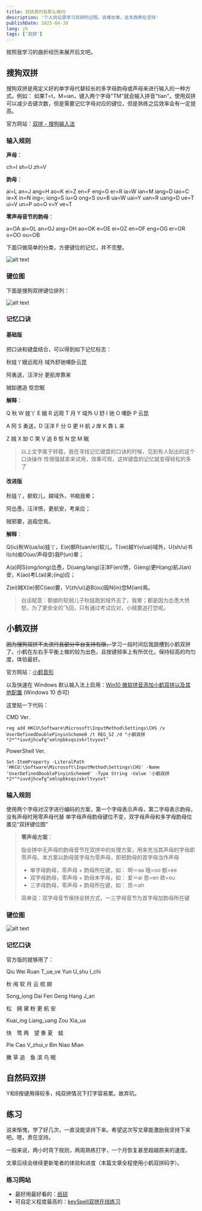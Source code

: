 ```yaml
---
title: 双拼真的有那么难吗
description: '个人向记录学习双拼的过程。说难也难，这东西贵在坚持'
publishDate: 2025-04-30
lang: zh
tags: ['双拼']
---
```


按照我学习的曲折经历来展开后文吧。

## 搜狗双拼

搜狗双拼是用定义好的单字母代替较长的多字母韵母或声母来进行输入的一种方式。例如： 如果T=t，M=ian，键入两个字母"TM"就会输入拼音"tian"。使用双拼可以减少击键次数，但是需要记忆字母对应的键位，但是熟练之后效率会有一定提高。

官方网站：[双拼 - 搜狗输入法](https://pinyin.sogou.com/help.php?list=3&q=4)

### 输入规则

**声母**：

ch=I sh=U zh=V

**韵母**：

ai=L an=J ang=H ao=K ei=Z en=F eng=G er=R ia=W ian=M iang=D iao=C ie=X in=N ing=; iong=S iu=Q ong=S ou=B ua=W uai=Y uan=R uang=D ue=T ui=V un=P uo=O v=Y ve=T

**零声母音节的韵母**：

a=OA ai=OL an=OJ ang=OH ao=OK e=OE ei=OZ en=OF eng=OG er=OR o=OO ou=OB

下面只做简单的分类，方便键位的记忆，并不完整。

![alt text](./86954.jpg)

### 键位图

下面是搜狗双拼键位排列：

![alt text](./24978.jpg)

### 记忆口诀

#### 基础版

把口诀和键盘结合，可以得到如下记忆标志：

秋娃丫娥远观月 域外舒驰噢卧云昆

阿勇送，汪洋分 更航岸靠来

贼缷邀追 怄您眠

**解释**：

Q 秋 W 娃丫 E 娥 R 远观 T 月 Y 域外 U 舒 I 驰 O 噢卧 P 云昆

A 阿 S 勇送，D 汪洋 F 分 G 更 H 航 J 岸 K 靠 L 来

Z 贼 X 缷 C 笑 V 追 B 怄 N 您 M 眠

> 以上文字属于转载，我在寻找记忆键盘的口诀的时候，见到有人贴出的这个口诀操作 性很强就拿来试用，效果可观，这样键盘的记忆就变得轻松的多了

#### 改进版

秋娃丫，额软儿，越域外，书痴我晕；

阿怂恿，汪洋愤，更航安，考来应；

贼邪要，追殴您焉。

**解释**：

Q(iu)秋W(ua/ia)娃丫，E(e)额R(uan/er)软儿，T(ve)越Y(v/uai)域外，U(sh/u)书I(ch)痴O(uo/声母空)我P(un)晕；

A(a)阿S(ong/iong)怂恿，D(uang/iang)汪洋F(en)愤，G(eng)更H(ang)航J(an)安，K(ao)考L(ai)来;(ing)应；

Z(ei)贼X(ie)邪C(iao)要，V(zh/ui)追B(ou)殴N(in)您M(ian)焉。

> 白话赋意：额娘的软弱儿子秋娃跑到域外去了，我晕；都是因为怂恿大愤怒，为了更安全的飞回，只有通过考试应对，小贼要追打您呢。

## 小鹤双拼

~~因为搜狗双拼不太流行且部分平台支持有限，~~学习一段时间后我跳槽到小鹤双拼了。小鹤在左右手平衡上做的较为出色，且按键频率上有所优化，保持较高的均匀度，体验最好。

官方网站：[小鹤音形](https://flypy.cc/)

以及快速在 Windows 默认输入法上启用：[Win10 微软拼音添加小鹤双拼以及其他配置](https://ifttl.com/add-flypy-to-win10-microsoft-pinyin-and-other-configuration/) (Windows 10 亦可)

这里贴一下代码：

CMD Ver.

```shell
reg add HKCU\Software\Microsoft\InputMethod\Settings\CHS /v UserDefinedDoublePinyinScheme0 /t REG_SZ /d "小鹤双拼*2*^*iuvdjhcwfg^xmlnpbksqszxkrltvyovt"
```

PowerShell Ver.

```pwsh
Set-ItemProperty -LiteralPath 'HKCU:\Software\Microsoft\InputMethod\Settings\CHS' -Name 'UserDefinedDoublePinyinScheme0' -Type String -Value '小鹤双拼*2*^*iuvdjhcwfg^xmlnpbksqszxkrltvyovt'
```

### 输入规则

使用两个字母对汉字进行编码的方案，第一个字母表示声母，第二字母表示韵母，没有声母时用零声母代替 单字母声母韵母键位不变，双字母声母和多字母韵母位置见“双拼键位图”

> **零声母方案**：
>
> 指全拼中无声母的韵母音节在双拼中的处理方案，用来充当其声母的字母即零声母。本方案以韵母首字母为零声母，即把韵母的首字母当作声母
>
> - 单字母韵母，零声母 + 韵母所在键，如： 啊＝aa 哦=oo 额=ee
> - 双字母韵母，零声母 + 韵母末字母，如： 爱＝ai 恩=en 欧=ou
> - 三字母韵母，零声母 + 韵母所在键，如： 昂＝ah
>
> 简单说：双字母音节保持全拼方式，一三字母音节为首字母加韵母所在键

### 键位图

![alt text](./heup.png)

### 记忆口诀

官方版的就够用了：

Qiu Wei Ruan T_ue_ve Yun U_shu I_chi

秋 闱 软 月 云 梳 翅

Song_iong Dai Fen Geng Hang J_an

松　拥 黛 粉 更 航 安

Kuai_ing Liang_uang Zou Xia_ua

快　莺 两　望 奏 夏　蛙

Pie Cao V_zhui_v Bin Niao Mian

撇 草 追　鱼 滨 鸟 眠

## 自然码双拼

Y和B按键用得较多，纯双拼情况下打字容易累。故弃坑。

## 练习

说来惭愧，学了好几次，一直没能坚持下来。希望这次写文章能激励我坚持下来吧。嗯，贵在坚持。

一般来说，两小时背下规则，两周熟练打字，一个月恢复甚至超越原来的速度。

文章后续会继续更新笔者的体验和进度（本篇文章全程使用小鹤双拼码字）。

### 练习网站

- 最好用最好看的：[纸砚](https://ninglo.github.io/shuangpin/#/)
- 可自定义程度最高的：[keySpell双拼在线练习](https://www.keyspell.top/)
